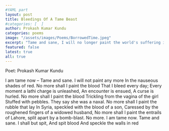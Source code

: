 ```yaml
---
#YAML part
layout: post
title: Bleedings Of A Tame Beast
#categories: [  ]
author: Prokash Kumar Kundu
categories: poems
image: "/assets/images/Poems/BorrowedTime.jpeg"
excerpt: "Tame and sane, I will no longer paint the world's suffering in red, but I shall spit blood and let it speckle the walls instead."
featured: false
latest: true
all: true
---
```


Poet: Prokash Kumar Kundu


I am tame now –
Tame and sane.
I will not paint any more
In the nauseous shades of red.
No more shall I paint the blood
That I bleed every day;
Every moment a lathi charge is unleashed,
An encounter is ensued,
A curse is hurled.
No more shall I paint the blood
Trickling from the vagina of the girl
Stuffed with pebbles.
They say she was a naxal.
No more shall I paint the rubble that lay
In Syria, speckled with the blood of a son,
Caressed by the roughened fingers of a widowed
husband,
No more shall I paint the entrails of
Lahore, split apart by a bomb-blast.
No more.
I am tame now.
Tame and sane.
I shall but spit,
And spit blood
And speckle the walls in red